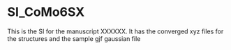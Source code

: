 # SI_CoMo6SX
This is the SI for the manuscript XXXXXX. It has the converged xyz files for the structures and the sample gjf gaussian file
